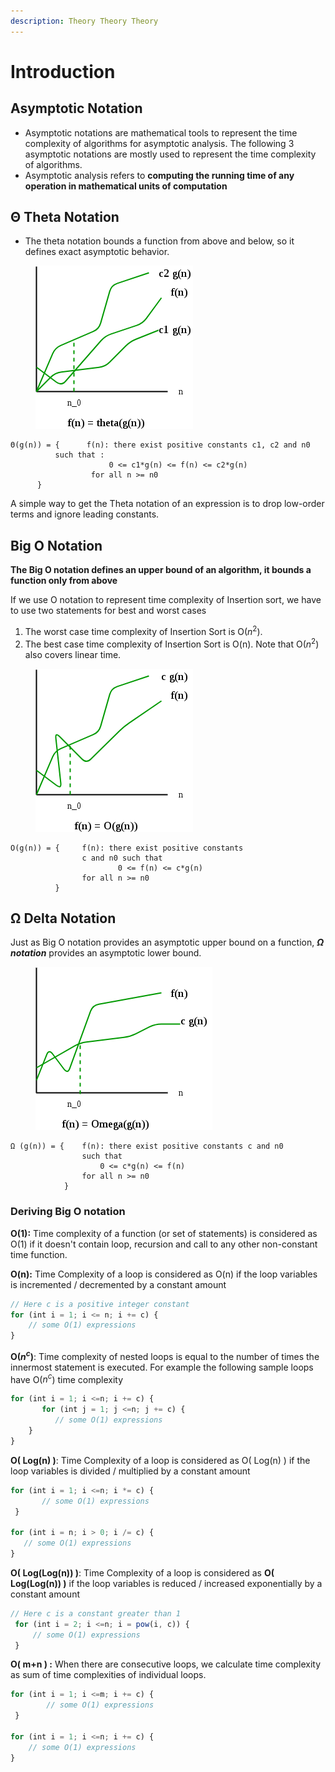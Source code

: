 ```yaml
---
description: Theory Theory Theory
---
```


# Introduction

## Asymptotic Notation

* Asymptotic notations are mathematical tools to represent the time complexity of algorithms for asymptotic analysis. The following 3 asymptotic notations are mostly used to represent the time complexity of algorithms.
* Asymptotic analysis refers to **computing the running time of any operation in mathematical units of computation**

## Θ Theta Notation

* The theta notation bounds a function from above and below, so it defines exact asymptotic behavior.

<figure><img src=".gitbook/assets/image (4).png" alt=""><figcaption></figcaption></figure>

```
Θ(g(n)) = {      f(n): there exist positive constants c1, c2 and n0 
  		  such that :
                      0 <= c1*g(n) <= f(n) <= c2*g(n) 
                  for all n >= n0
	  }
```

A simple way to get the Theta notation of an expression is to drop low-order terms and ignore leading constants.&#x20;

## Big O Notation

**The Big O notation defines an upper bound of an algorithm, it bounds a function only from above**

If we use O notation to represent time complexity of Insertion sort, we have to use two statements for best and worst cases

1. The worst case time complexity of Insertion Sort is O($n^2$).
2. The best case time complexity of Insertion Sort is O(n). Note that O($n^2$) also covers linear time.

<figure><img src=".gitbook/assets/image (3).png" alt=""><figcaption></figcaption></figure>

```
O(g(n)) = {     f(n): there exist positive constants 
                c and n0 such that 
		                0 <= f(n) <= c*g(n) 
                for all n >= n0
          }
```

## **Ω Delta Notation**

Just as Big O notation provides an asymptotic upper bound on a function, _**Ω notation**_ provides an asymptotic lower bound.

<figure><img src=".gitbook/assets/image (3) (1).png" alt=""><figcaption></figcaption></figure>

```
Ω (g(n)) = {    f(n): there exist positive constants c and n0 
                such that 
                    0 <= c*g(n) <= f(n) 
                for all n >= n0
            }
```

### Deriving Big O notation

**O(1):** Time complexity of a function (or set of statements) is considered as O(1) if it doesn't contain loop, recursion and call to any other non-constant time function.

**O(n):** Time Complexity of a loop is considered as O(n) if the loop variables is incremented / decremented by a constant amount

```jsx
// Here c is a positive integer constant   
for (int i = 1; i <= n; i += c) {  
    // some O(1) expressions
}
```

**O($n^c$)**: Time complexity of nested loops is equal to the number of times the innermost statement is executed. For example the following sample loops have O($n^c$) time complexity

```jsx
for (int i = 1; i <=n; i += c) {
       for (int j = 1; j <=n; j += c) {
          // some O(1) expressions
    }
}
```

**O( Log(n) )**: Time Complexity of a loop is considered as O( Log(n) ) if the loop variables is divided / multiplied by a constant amount

```jsx
for (int i = 1; i <=n; i *= c) {
       // some O(1) expressions
 }

for (int i = n; i > 0; i /= c) {
   // some O(1) expressions
}
```

**O( Log(Log(n)) )**: Time Complexity of a loop is considered as **O( Log(Log(n)) )** if the loop variables is reduced / increased exponentially by a constant amount

```jsx
// Here c is a constant greater than 1   
 for (int i = 2; i <=n; i = pow(i, c)) { 
     // some O(1) expressions
 }
```

**O( m+n ) :** When there are consecutive loops, we calculate time complexity as sum of time complexities of individual loops.

```jsx
for (int i = 1; i <=m; i += c) {  
        // some O(1) expressions
 }

for (int i = 1; i <=n; i += c) {
    // some O(1) expressions
}
```
